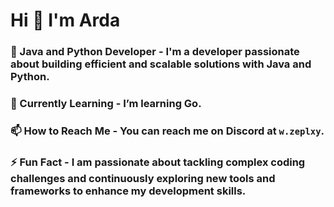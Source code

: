 # Hi 👋 I'm Arda

### 🔭 Java and Python Developer - I'm a developer passionate about building efficient and scalable solutions with Java and Python.
### 🎀 Currently Learning - I’m learning Go.
### 📫 How to Reach Me - You can reach me on Discord at `w.zeplxy`.
### ⚡ Fun Fact - I am passionate about tackling complex coding challenges and continuously exploring new tools and frameworks to enhance my development skills.
